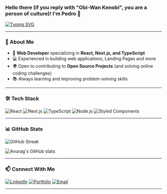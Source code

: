 ### Hello there (if you reply with "Obi-Wan Kenobi", you are a person of culture)! I'm Pedro 👋

[![Typing SVG](https://readme-typing-svg.demolab.com?font=Fira+Code&duration=4000&pause=1000&color=F7F7F7&center=false&width=500&lines=FullStack+Developer;React%2FNext.js;Open-Source+Contributor)](https://git.io/typing-svg)

---

### 🚀 About Me

- 🎯 **Web Developer** specializing in **React, Next.js, and TypeScript**
- 💻 Experienced in building web applications, Landing Pages and more
- 🌍 Open to contributing to **Open Source Projects** (and solving online coding challenges)
- 📚 Always learning and improving problem-solving skills

---

### 🛠️ Tech Stack

![React](https://img.shields.io/badge/React-%2361DAFB?style=flat&logo=react&logoColor=white)
![Next.js](https://img.shields.io/badge/Next.js-%23000000?style=flat&logo=next.js&logoColor=white)
![TypeScript](https://img.shields.io/badge/TypeScript-%233178C6?style=flat&logo=typescript&logoColor=white)
![Node.js](https://img.shields.io/badge/Node.js-%23339933?style=flat&logo=node.js&logoColor=white)
![Styled Components](https://img.shields.io/badge/Styled%20Components-%23DB7093?style=flat&logo=styled-components&logoColor=white)

---

### 📊 GitHub Stats

![GitHub Streak](https://streak-stats.demolab.com?user=yourusername&theme=dark)

![Anurag's GitHub stats](https://github-readme-stats.vercel.app/api?username=yourusername&show_icons=true&theme=tokyonight)

---

### 📫 Connect With Me

[![LinkedIn](https://img.shields.io/badge/LinkedIn-%230077B5?style=flat&logo=linkedin&logoColor=white)](https://www.linkedin.com/in/pedro-henrique-de-oliveira-b4b984239/)
[![Portfolio](https://img.shields.io/badge/Portfolio-%23000000?style=flat&logo=vercel&logoColor=white)](https://portfolio-updated-gray.vercel.app)
[![Email](https://img.shields.io/badge/Email-%23D14836?style=flat&logo=gmail&logoColor=white)](mailto:pedro.he.oli10@gmail.com)

---


